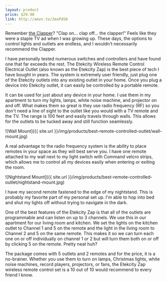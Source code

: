 ```yaml
---
layout: product
price: $29.98
link: http://amzn.to/2mxPdS0
---
```


Remember [the Clapper](http://amzn.to/2nOoD7i)? "Clap on... clap off... the clapper!" Feels like they were a staple TV ad when I was growing up. These days, the options to control lights and outlets are endless, and I wouldn't necessarily recommend the Clapper.

I have personally tested numerous switches and controllers and have found one that far exceeds the rest. The Etekcity Wireless Remote Control Electrical Outlet (also known as the Etekcity Zap) is the best piece of tech I have bought in years. The system is extremely user friendly, just plug one of the Etekcity outlets into any existing outlet in your home. Once you plug a device into Etekcity outlet, it can easily be controlled by a portable remote.

It can be used for just about any device in your home. I use them in my apartment to turn my lights, lamps, white noise machine, and projector on and off. What makes them so great is they use radio frequency (RF) so you don't need a line of sight to the outlet like you would with a TV remote and the TV. The range is 100 feet and easily travels through walls. This allows for the outlets to be tucked away and still function seamlessly.

![Wall Mount]({{ site.url }}/img/products/best-remote-controlled-outlet/wall-mount.jpg)

A real advantage to the radio frequency system is the ability to place remotes in your space as they will best serve you. I have one remote attached to my wall next to my light switch with Command velcro strips, which allows me to control all my devices easily when entering or exiting the room.

<p></p>
![Nightstand Mount]({{ site.url }}/img/products/best-remote-controlled-outlet/nightstand-mount.jpg)

I have my second remote fastened to the edge of my nightstand. This is probably my favorite part of my personal set up. I'm able to hop into bed and shut my lights off without trying to navigate in the dark.

One of the best features of the Etekcity Zap is that all of the outlets are programmable and can listen on up to 3 channels. We use this in our apartment for our living room and kitchen. We set the lights on the kitchen outlet to Channel 1 and 5 on the remote and the light in the living room to Channel 2 and 5 on the same remote. This makes it so we can turn each one on or off individually on channel 1 or 2 but will turn them both on or off by clicking 5 on the remote. Pretty neat huh?

The package comes with 5 outlets and 2 remotes and for the price, it is a no-brainer. Whether you use them to turn on lamps, Christmas lights, white noise machines, record players, projectors, or fans, the Etekcity Zap wireless remote control set is a 10 out of 10 would recommend to every friend I know.
